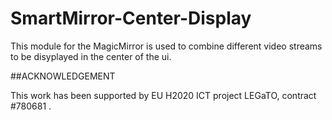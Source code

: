 # SmartMirror-Center-Display

This module for the MagicMirror is used to combine different video streams to be disyplayed in the center of the ui.

##ACKNOWLEDGEMENT

This work has been supported by EU H2020 ICT project LEGaTO, contract #780681 .
